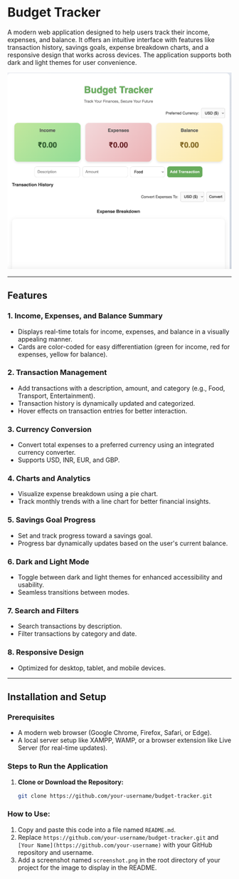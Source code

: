# Budget Tracker

A modern web application designed to help users track their income, expenses, and balance. It offers an intuitive interface with features like transaction history, savings goals, expense breakdown charts, and a responsive design that works across devices. The application supports both dark and light themes for user convenience.

![Budget Tracker Screenshot](budgettracker.png)

---

## Features

### 1. **Income, Expenses, and Balance Summary**
- Displays real-time totals for income, expenses, and balance in a visually appealing manner.
- Cards are color-coded for easy differentiation (green for income, red for expenses, yellow for balance).

### 2. **Transaction Management**
- Add transactions with a description, amount, and category (e.g., Food, Transport, Entertainment).
- Transaction history is dynamically updated and categorized.
- Hover effects on transaction entries for better interaction.

### 3. **Currency Conversion**
- Convert total expenses to a preferred currency using an integrated currency converter.
- Supports USD, INR, EUR, and GBP.

### 4. **Charts and Analytics**
- Visualize expense breakdown using a pie chart.
- Track monthly trends with a line chart for better financial insights.

### 5. **Savings Goal Progress**
- Set and track progress toward a savings goal.
- Progress bar dynamically updates based on the user's current balance.

### 6. **Dark and Light Mode**
- Toggle between dark and light themes for enhanced accessibility and usability.
- Seamless transitions between modes.

### 7. **Search and Filters**
- Search transactions by description.
- Filter transactions by category and date.

### 8. **Responsive Design**
- Optimized for desktop, tablet, and mobile devices.

---

## Installation and Setup

### Prerequisites
- A modern web browser (Google Chrome, Firefox, Safari, or Edge).
- A local server setup like XAMPP, WAMP, or a browser extension like Live Server (for real-time updates).

### Steps to Run the Application

1. **Clone or Download the Repository:**
   ```bash
   git clone https://github.com/your-username/budget-tracker.git

### How to Use:
1. Copy and paste this code into a file named `README.md`.
2. Replace `https://github.com/your-username/budget-tracker.git` and `[Your Name](https://github.com/your-username)` with your GitHub repository and username.
3. Add a screenshot named `screenshot.png` in the root directory of your project for the image to display in the README.

